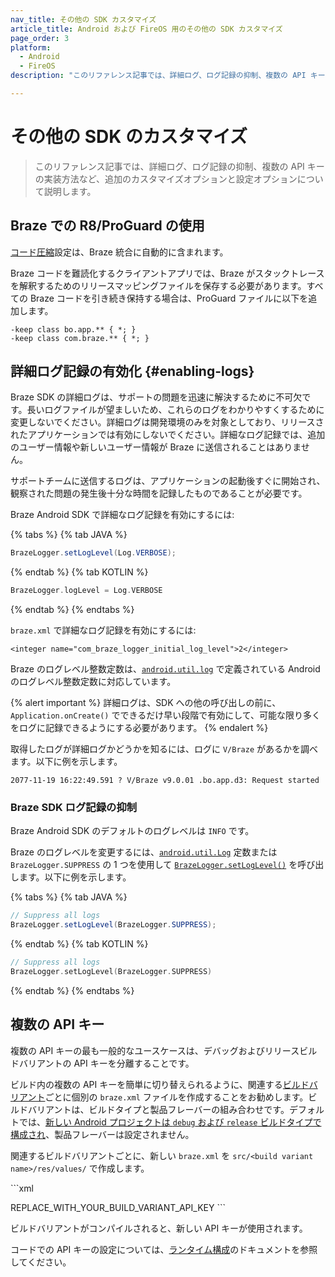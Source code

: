 ```yaml
---
nav_title: その他の SDK カスタマイズ
article_title: Android および FireOS 用のその他の SDK カスタマイズ
page_order: 3
platform: 
  - Android
  - FireOS
description: "このリファレンス記事では、詳細ログ、ログ記録の抑制、複数の API キーの実装方法など、追加のカスタマイズオプションと設定オプションについて説明します。"

---
```


# その他の SDK のカスタマイズ

> このリファレンス記事では、詳細ログ、ログ記録の抑制、複数の API キーの実装方法など、追加のカスタマイズオプションと設定オプションについて説明します。

## Braze での R8/ProGuard の使用
[コード圧縮][50]設定は、Braze 統合に自動的に含まれます。

Braze コードを難読化するクライアントアプリでは、Braze がスタックトレースを解釈するためのリリースマッピングファイルを保存する必要があります。すべての Braze コードを引き続き保持する場合は、ProGuard ファイルに以下を追加します。

```
-keep class bo.app.** { *; }
-keep class com.braze.** { *; }
```

## 詳細ログ記録の有効化 {#enabling-logs}

Braze SDK の詳細ログは、サポートの問題を迅速に解決するために不可欠です。長いログファイルが望ましいため、これらのログをわかりやすくするために変更しないでください。詳細ログは開発環境のみを対象としており、リリースされたアプリケーションでは有効にしないでください。詳細なログ記録では、追加のユーザー情報や新しいユーザー情報が Braze に送信されることはありません。

サポートチームに送信するログは、アプリケーションの起動後すぐに開始され、観察された問題の発生後十分な時間を記録したものであることが必要です。

Braze Android SDK で詳細なログ記録を有効にするには:

{% tabs %}
{% tab JAVA %}

```java
BrazeLogger.setLogLevel(Log.VERBOSE);
```

{% endtab %}
{% tab KOTLIN %}

```kotlin
BrazeLogger.logLevel = Log.VERBOSE
```

{% endtab %}
{% endtabs %}

`braze.xml` で詳細なログ記録を有効にするには:
```
<integer name="com_braze_logger_initial_log_level">2</integer>
```

Braze のログレベル整数定数は、[`android.util.log`][71] で定義されている Android のログレベル整数定数に対応しています。

{% alert important %}
詳細ログは、SDK への他の呼び出しの前に、`Application.onCreate()` でできるだけ早い段階で有効にして、可能な限り多くをログに記録できるようにする必要があります。
{% endalert %}

取得したログが詳細ログかどうかを知るには、ログに `V/Braze` があるかを調べます。以下に例を示します。

`2077-11-19 16:22:49.591 ? V/Braze v9.0.01 .bo.app.d3: Request started`

### Braze SDK ログ記録の抑制

Braze Android SDK のデフォルトのログレベルは `INFO` です。

Braze のログレベルを変更するには、[`android.util.Log`][54] 定数または `BrazeLogger.SUPPRESS` の 1 つを使用して [`BrazeLogger.setLogLevel()`][70] を呼び出します。以下に例を示します。

{% tabs %}
{% tab JAVA %}

```java
// Suppress all logs
BrazeLogger.setLogLevel(BrazeLogger.SUPPRESS);
```

{% endtab %}
{% tab KOTLIN %}

```kotlin
// Suppress all logs
BrazeLogger.setLogLevel(BrazeLogger.SUPPRESS)
```

{% endtab %}
{% endtabs %}

## 複数の API キー

複数の API キーの最も一般的なユースケースは、デバッグおよびリリースビルドバリアントの API キーを分離することです。

ビルド内の複数の API キーを簡単に切り替えられるように、関連する[ビルドバリアント][3]ごとに個別の `braze.xml` ファイルを作成することをお勧めします。ビルドバリアントは、ビルドタイプと製品フレーバーの組み合わせです。デフォルトでは、[新しい Android プロジェクトは `debug` および `release` ビルドタイプで構成され][8]、製品フレーバーは設定されません。

関連するビルドバリアントごとに、新しい `braze.xml` を `src/<build variant name>/res/values/` で作成します。

\`\`\`xml
<?xml version="1.0" encoding="utf-8"?>
<resources>
<string name="com_braze_api_key">REPLACE_WITH_YOUR_BUILD_VARIANT_API_KEY</string>
</resources>
```

ビルドバリアントがコンパイルされると、新しい API キーが使用されます。

コードでの API キーの設定については、[ランタイム構成][69]のドキュメントを参照してください。

[3]: https://developer.android.com/studio/build/build-variants.html
[8]: http://tools.android.com/tech-docs/new-build-system/user-guide#TOC-Build-Types
[50]: https://developer.android.com/studio/build/shrink-code
[54]: https://developer.android.com/reference/android/util/Log.html
[69]: {{site.baseurl}}/developer_guide/platform_integration_guides/android/advanced_use_cases/runtime_configuration/
[70]: https://braze-inc.github.io/braze-android-sdk/kdoc/braze-android-sdk/com.braze.support/-braze-logger/log-level.html
[71]: https://developer.android.com/reference/android/util/Log
